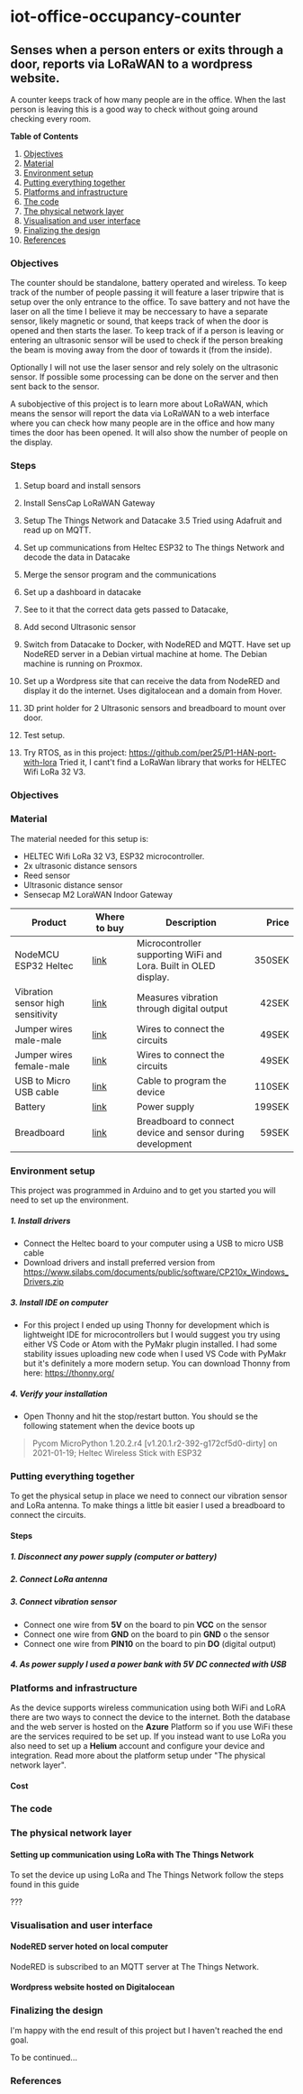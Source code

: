 # iot-office-occupancy-counter
## Senses when a person enters or exits through a door, reports via LoRaWAN to a wordpress website.
A counter keeps track of how many people are in the office. When the last person is leaving this is a good way to check without going around checking every room.

**Table of Contents**

1. [Objectives](#Objectives)
2. [Material](#Material)
3. [Environment setup](#Environment-setup)
4. [Putting everything together](#Putting-everything-together)
5. [Platforms and infrastructure](#Platforms-and-infrastructure)
6. [The code](#The-code)
7. [The physical network layer](#The-physical-network-layer)
8. [Visualisation and user interface](#Visualisation-and-user-interface)
9. [Finalizing the design](#Finalizing-the-design)
9. [References](#References)


### Objectives
The counter should be standalone, battery operated and wireless. To keep track of the number of people passing it will feature a laser tripwire that is setup over the only entrance to the office. To save battery and not have the laser on all the time I believe it may be neccessary to have a separate sensor, likely magnetic or sound, that keeps track of when the door is opened and then starts the laser. To keep track of if a person is leaving or entering an ultrasonic sensor will be used to check if the person breaking the beam is moving away from the door of towards it (from the inside).

Optionally I will not use the laser sensor and rely solely on the ultrasonic sensor. If possible some processing can be done on the server and then sent back to the sensor.

A subobjective of this project is to learn more about LoRaWAN, which means the sensor will report the data via LoRaWAN to a web interface where you can check how many people are in the office and how many times the door has been opened. It will also show the number of people on the display.


### Steps
1. Setup board and install sensors
2. Install SensCap LoRaWAN Gateway
3. Setup The Things Network and Datacake
3.5 Tried using Adafruit and read up on MQTT.
4. Set up communications from Heltec ESP32 to The things Network and decode the data in Datacake
5. Merge the sensor program and the communications
6.  Set up a dashboard in datacake
7. See to it that the correct data gets passed to Datacake,
8. Add second Ultrasonic sensor 
9. Switch from Datacake to Docker, with NodeRED and MQTT. Have set up NodeRED server in a Debian virtual machine at home. The Debian machine is running on Proxmox.
10. Set up a Wordpress site that can receive the data from NodeRED and display it do the internet. Uses digitalocean and a domain from Hover.
11. 3D print holder for 2 Ultrasonic sensors and breadboard to mount over door.
13. Test setup.

    
14. Try RTOS, as in this project: https://github.com/per25/P1-HAN-port-with-lora
    Tried it, I cant't find a LoRaWan library that works for HELTEC Wifi LoRa 32 V3.

<!---
Give a short and brief overview of what your project is about.
What needs to be included:

- [ ] Title
- [ ] Your name and student credentials (xx666xxx)
- [ ] Short project overview
- [ ] How much time it might take to do (an approximation)
-->

### Objectives


<!--
Describe why you have chosen to build this specific device. What purpose does it serve? What do you want to do with the data, and what new insights do you think it will give?

- [ ] Why you chose the project
- [ ] What purpose does it serve
- [ ] What insights you think it will give
-->

### Material

The material needed for this setup is:

* HELTEC Wifi LoRa 32 V3, ESP32 microcontroller.
* 2x ultrasonic distance sensors
* Reed sensor
* Ultrasonic distance sensor 
* Sensecap M2 LoraWAN Indoor Gateway

| Product | Where to buy | Description | Price |
| --------- | ---------------- | ---------------- | ----------------: |
| NodeMCU ESP32 Heltec | [link](https://www.amazon.se/dp/B08243JHMW?ref_=pe_24982401_518009621_302_E_DDE_dt_1) | Microcontroller supporting WiFi and Lora. Built in OLED display. | 350SEK |
| Vibration sensor high sensitivity | [link](https://www.electrokit.com/produkt/vibrationssensor-hog-kanslighet/) | Measures vibration through digital output | 42SEK |
| Jumper wires male-male | [link](https://www.electrokit.com/produkt/labbsladd-40-pin-30cm-hane-hane/) | Wires to connect the circuits | 49SEK |
| Jumper wires female-male | [link](https://www.electrokit.com/produkt/labbsladd-40-pin-30cm-hona-hane/) | Wires to connect the circuits | 49SEK |
| USB to Micro USB cable | [link](https://www.kjell.com/se/produkter/kablar-kontakter/usb-kablar/linocell-micro-usb-kabel-svart-05-m-p93424?gclid=Cj0KCQiAsdKbBhDHARIsANJ6-jdFMu6K6bP9FJbrX_VwUeSgRLyFK9sPdiU4-TL19HrHKeCEr88ER2IaAqSyEALw_wcB&gclsrc=aw.ds) | Cable to program the device | 110SEK |
| Battery | [link](https://www.kjell.com/se/produkter/el-verktyg/laddare/mobilladdare/powerbank/linocell-powerbank-10000-mah-p89256) | Power supply | 199SEK |
| Breadboard | [link](https://sizable.se/P.TVY7M/Kopplingsdack-med-830-punkter) | Breadboard to connect device and sensor during development | 59SEK |

### Environment setup

This project was programmed in Arduino and to get you started you will need to set up the environment.

##### 1. Install drivers

 + Connect the Heltec board to your computer using a USB to micro USB cable
 + Download drivers and install preferred version from https://www.silabs.com/documents/public/software/CP210x_Windows_Drivers.zip

##### 3. Install IDE on computer

 + For this project I ended up using Thonny for development which is lightweight IDE for microcontrollers but I would suggest you try using either VS Code or Atom with the PyMakr plugin installed. I had some stability issues uploading new code when I used VS Code with PyMakr but it's definitely a more modern setup. You can download Thonny from here: https://thonny.org/

##### 4. Verify your installation

 + Open Thonny and hit the stop/restart button. You should se the following statement when the device boots up 
 > Pycom MicroPython 1.20.2.r4 [v1.20.1.r2-392-g172cf5d0-dirty] on 2021-01-19; Heltec Wireless Stick with ESP32


### Putting everything together

To get the physical setup in place we need to connect our vibration sensor and LoRa antenna. To make things a little bit easier I used a breadboard to connect the circuits. 

#### Steps

##### 1. Disconnect any power supply (computer or battery)
##### 2. Connect LoRa antenna
##### 3. Connect vibration sensor
+ Connect one wire from **5V** on the board to pin **VCC** on the sensor 
+ Connect one wire from **GND** on the board to pin **GND** o the sensor
+ Connect one wire from **PIN10** on the board to pin **DO** (digital output)
##### 4. As power supply I used a power bank with **5V DC** connected with USB


### Platforms and infrastructure

As the device supports wireless communication using both WiFi and LoRA there are two ways to connect the device to the internet. Both the database and the web server is hosted on the **Azure** Platform so if you use WiFi these are the services required to be set up. If you instead want to use LoRa you also need to set up a **Helium** account and configure your device and integration. Read more about the platform setup under "The physical network layer".

#### Cost



### The code


### The physical network layer


#### Setting up communication using LoRa with The Things Network

To set the device up using LoRa and The Things Network follow the steps found in this guide

???

### Visualisation and user interface

#### NodeRED server hoted on local computer
NodeRED is subscribed to an MQTT server at The Things Network.

#### Wordpress website hosted on Digitalocean


### Finalizing the design



I'm happy with the end result of this project but I haven't reached the end goal.

To be continued...

### References
